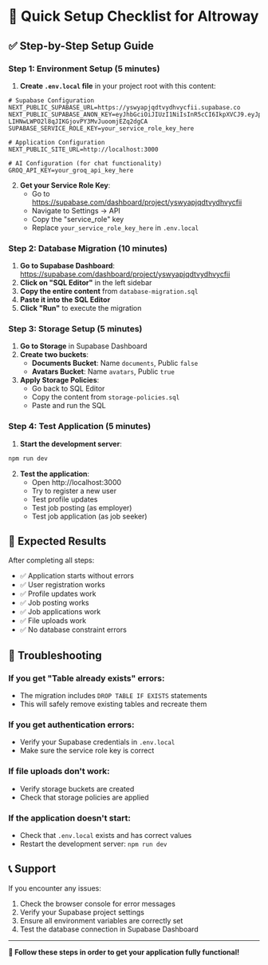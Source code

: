 # 🚀 Quick Setup Checklist for Altroway

## ✅ **Step-by-Step Setup Guide**

### **Step 1: Environment Setup (5 minutes)**

1. **Create `.env.local` file** in your project root with this content:
```env
# Supabase Configuration
NEXT_PUBLIC_SUPABASE_URL=https://yswyapjqdtvydhvycfii.supabase.co
NEXT_PUBLIC_SUPABASE_ANON_KEY=eyJhbGciOiJIUzI1NiIsInR5cCI6IkpXVCJ9.eyJpc3MiOiJzdXBhYmFzZSIsInJlZiI6Inlzd3lhcGpxZHR2eWRodnljZmlpIiwicm9sZSI6ImFub24iLCJpYXQiOjE3NTI5NDAwMzIsImV4cCI6MjA2ODUxNjAzMn0.Gn7-LIHNwLWPO2l8qJIKGjovPY3MvJuoomjEZq2dgCA
SUPABASE_SERVICE_ROLE_KEY=your_service_role_key_here

# Application Configuration
NEXT_PUBLIC_SITE_URL=http://localhost:3000

# AI Configuration (for chat functionality)
GROQ_API_KEY=your_groq_api_key_here
```

2. **Get your Service Role Key**:
   - Go to https://supabase.com/dashboard/project/yswyapjqdtvydhvycfii
   - Navigate to Settings → API
   - Copy the "service_role" key
   - Replace `your_service_role_key_here` in `.env.local`

### **Step 2: Database Migration (10 minutes)**

1. **Go to Supabase Dashboard**: https://supabase.com/dashboard/project/yswyapjqdtvydhvycfii
2. **Click on "SQL Editor"** in the left sidebar
3. **Copy the entire content** from `database-migration.sql`
4. **Paste it into the SQL Editor**
5. **Click "Run"** to execute the migration

### **Step 3: Storage Setup (5 minutes)**

1. **Go to Storage** in Supabase Dashboard
2. **Create two buckets**:
   - **Documents Bucket**: Name `documents`, Public `false`
   - **Avatars Bucket**: Name `avatars`, Public `true`
3. **Apply Storage Policies**:
   - Go back to SQL Editor
   - Copy the content from `storage-policies.sql`
   - Paste and run the SQL

### **Step 4: Test Application (5 minutes)**

1. **Start the development server**:
```bash
npm run dev
```

2. **Test the application**:
   - Open http://localhost:3000
   - Try to register a new user
   - Test profile updates
   - Test job posting (as employer)
   - Test job application (as job seeker)

## 🎯 **Expected Results**

After completing all steps:
- ✅ Application starts without errors
- ✅ User registration works
- ✅ Profile updates work
- ✅ Job posting works
- ✅ Job applications work
- ✅ File uploads work
- ✅ No database constraint errors

## 🚨 **Troubleshooting**

### **If you get "Table already exists" errors**:
- The migration includes `DROP TABLE IF EXISTS` statements
- This will safely remove existing tables and recreate them

### **If you get authentication errors**:
- Verify your Supabase credentials in `.env.local`
- Make sure the service role key is correct

### **If file uploads don't work**:
- Verify storage buckets are created
- Check that storage policies are applied

### **If the application doesn't start**:
- Check that `.env.local` exists and has correct values
- Restart the development server: `npm run dev`

## 📞 **Support**

If you encounter any issues:
1. Check the browser console for error messages
2. Verify your Supabase project settings
3. Ensure all environment variables are correctly set
4. Test the database connection in Supabase Dashboard

---

**🎯 Follow these steps in order to get your application fully functional!**
